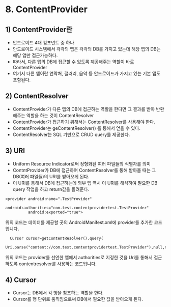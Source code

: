 # 8. ContentProvider
## 1) ContentProvider란
+ 안드로이드 4대 컴포넌트 중 하나
+ 안드로이드 시스템에서 각각의 앱은 각각의 DB를 가지고 있는데 해당 앱의 DB는 해당 앱만 접근가능하다.
+ 따라서, 다른 앱의 DB에 접근할 수 있도록 제공해주는 역할이 바로 ContentProvider
+ 여기서 다른 앱이란 연락처, 갤러리, 음악 등 안드로이드가 가지고 있는 기본 앱도 포함된다.

## 2) ContentResolver
+ ContentProvider가 다른 앱의 DB에 접근하는 역할을 한다면 그 결과를 받아 반환해주는 역할을 하는 것이 ContentResolver
+ ContentProvider가 접근하기 위해서는 ContentResolver를 사용해야 한다.
+ ContentProvider는 geContentResolver() 를 통해서 얻을 수 있다.
+ ContentResolver는 SQL 기반으로 CRUD query를 제공한다.

## 3) URI
+ Uniform Resource Indicator로써 정형화된 여러 파일들의 식별자를 의미
+ ContntProvider가 DB에 접근하여 ContentResolver를 통해 받아올 때는 그 DB(여러 파일들)의 URI를 받아오게 된다.
+ 이 URI를 통해서 DB에 접근하는데 외부 앱 역시 이 URI를 해석하여 필요한 DB query 작업을 하고 return값을 돌려준다.
```
<provider android:name=".TestProvider"
          android:authorities="com.test.contentprovidertest.TestProvider"
          android:exported="true">
```
위의 코드는 데이터를 제공할 곳의 AndroidManifest.xml에 provider를 추가한 코드입니다.
```
  Cursor cursor=getContentResolver().query(
    Uri.parse("content://com.test.contentprovidertest.TestProvider"),null,null,null,null);
```
위의 코드는 provider를 선언한 앱에서 authorities로 지정한 것을 Uri를 통해서 접근하도록 contentresolver를 사용하는 코드입니다.

## 4) Cursor
+ Cursor는 DB에서 각 행을 참조하는 역할을 한다.
+ Cursor를 행 단위로 움직임으로써 DB에서 필요한 값을 받아오게 된다.
